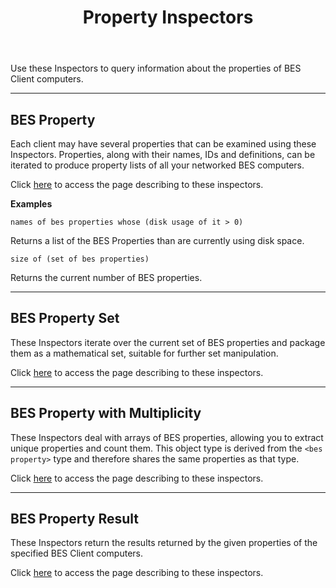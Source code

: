 ﻿---
title: Property Inspectors
---

Use these Inspectors to query information about the properties of BES Client computers.

---

## BES Property

Each client may have several properties that can be examined using these Inspectors.
Properties, along with their names, IDs and definitions, can be iterated to produce property lists of all your networked BES computers.

Click [here](/relevance/reference/bes-property.html) to access the page describing to these inspectors.

**Examples**

```relevance
names of bes properties whose (disk usage of it > 0) 
```

Returns a list of the BES Properties than are currently using disk space.

```relevance
size of (set of bes properties)
```

Returns the current number of BES properties.

---

## BES Property Set

These Inspectors iterate over the current set of BES properties and package them as a mathematical set, suitable for further set manipulation.

Click [here](/relevance/reference/bes-property-set.html) to access the page describing to these inspectors.

---


## BES Property with Multiplicity

These Inspectors deal with arrays of BES properties, allowing you to extract unique properties and count them.
This object type is derived from the `<bes property>` type and therefore shares the same properties as that type.

Click [here](/relevance/reference/bes-property-with-multiplicity.html) to access the page describing to these inspectors.

---

## BES Property Result

These Inspectors return the results returned by the given properties of the specified BES Client computers.

Click [here](/relevance/reference/bes-property-result.html) to access the page describing to these inspectors.

